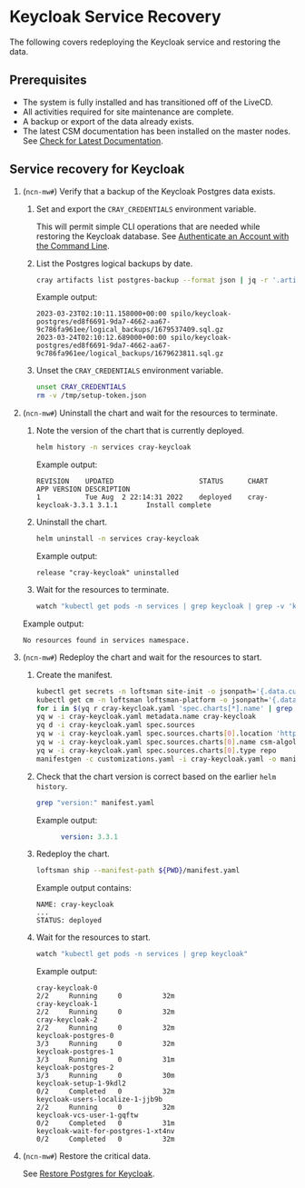 # Keycloak Service Recovery

The following covers redeploying the Keycloak service and restoring the data.

## Prerequisites

- The system is fully installed and has transitioned off of the LiveCD.
- All activities required for site maintenance are complete.
- A backup or export of the data already exists.
- The latest CSM documentation has been installed on the master nodes. See [Check for Latest Documentation](../../update_product_stream/index.md#check-for-latest-documentation).

## Service recovery for Keycloak

1. (`ncn-mw#`) Verify that a backup of the Keycloak Postgres data exists.

   1. Set and export the `CRAY_CREDENTIALS` environment variable.

      This will permit simple CLI operations that are needed while restoring the Keycloak database.
      See [Authenticate an Account with the Command Line](Authenticate_an_Account_with_the_Command_Line.md).

   1. List the Postgres logical backups by date.

      ```bash
      cray artifacts list postgres-backup --format json | jq -r '.artifacts[] | select(.Key | contains("spilo/keycloak")) | "\(.LastModified) \(.Key)"'
      ```

      Example output:

      ```text
      2023-03-23T02:10:11.158000+00:00 spilo/keycloak-postgres/ed8f6691-9da7-4662-aa67-9c786fa961ee/logical_backups/1679537409.sql.gz
      2023-03-24T02:10:12.689000+00:00 spilo/keycloak-postgres/ed8f6691-9da7-4662-aa67-9c786fa961ee/logical_backups/1679623811.sql.gz
      ```

   1. Unset the `CRAY_CREDENTIALS` environment variable.

      ```bash
      unset CRAY_CREDENTIALS
      rm -v /tmp/setup-token.json
      ```

1. (`ncn-mw#`) Uninstall the chart and wait for the resources to terminate.

   1. Note the version of the chart that is currently deployed.

      ```bash
      helm history -n services cray-keycloak
      ```

      Example output:

      ```text
      REVISION    UPDATED                     STATUS      CHART               APP VERSION DESCRIPTION
      1           Tue Aug  2 22:14:31 2022    deployed    cray-keycloak-3.3.1 3.1.1       Install complete
      ```

   1. Uninstall the chart.

      ```bash
      helm uninstall -n services cray-keycloak
      ```

      Example output:

      ```text
      release "cray-keycloak" uninstalled
      ```

   1. Wait for the resources to terminate.

      ```bash
      watch "kubectl get pods -n services | grep keycloak | grep -v 'keycloak-users-localize\|keycloak-vcs-user'"
      ```

     Example output:

      ```text
      No resources found in services namespace.
      ```

1. (`ncn-mw#`) Redeploy the chart and wait for the resources to start.

   1. Create the manifest.

      ```bash
      kubectl get secrets -n loftsman site-init -o jsonpath='{.data.customizations\.yaml}' | base64 -d > customizations.yaml
      kubectl get cm -n loftsman loftsman-platform -o jsonpath='{.data.manifest\.yaml}' > cray-keycloak.yaml
      for i in $(yq r cray-keycloak.yaml 'spec.charts[*].name' | grep -Ev '^cray-keycloak$'); do yq d -i cray-keycloak.yaml 'spec.charts(name=='"$i"')'; done
      yq w -i cray-keycloak.yaml metadata.name cray-keycloak
      yq d -i cray-keycloak.yaml spec.sources
      yq w -i cray-keycloak.yaml spec.sources.charts[0].location 'https://packages.local/repository/charts'
      yq w -i cray-keycloak.yaml spec.sources.charts[0].name csm-algol60
      yq w -i cray-keycloak.yaml spec.sources.charts[0].type repo
      manifestgen -c customizations.yaml -i cray-keycloak.yaml -o manifest.yaml
      ```

   1. Check that the chart version is correct based on the earlier `helm history`.

      ```bash
      grep "version:" manifest.yaml 
      ```

      Example output:

      ```yaml
            version: 3.3.1
      ```

   1. Redeploy the chart.

      ```bash
      loftsman ship --manifest-path ${PWD}/manifest.yaml
      ```

      Example output contains:

      ```text
      NAME: cray-keycloak
      ...
      STATUS: deployed
      ```

   1. Wait for the resources to start.

      ```bash
      watch "kubectl get pods -n services | grep keycloak"
      ```

      Example output:

      ```text
      cray-keycloak-0                                                   2/2     Running     0          32m
      cray-keycloak-1                                                   2/2     Running     0          32m
      cray-keycloak-2                                                   2/2     Running     0          32m
      keycloak-postgres-0                                               3/3     Running     0          32m
      keycloak-postgres-1                                               3/3     Running     0          31m
      keycloak-postgres-2                                               3/3     Running     0          30m
      keycloak-setup-1-9kdl2                                            0/2     Completed   0          32m
      keycloak-users-localize-1-jjb9b                                   2/2     Running     0          32m
      keycloak-vcs-user-1-gqftw                                         0/2     Completed   0          31m
      keycloak-wait-for-postgres-1-xt4nv                                0/2     Completed   0          32m
      ```

1. (`ncn-mw#`) Restore the critical data.

   See [Restore Postgres for Keycloak](../kubernetes/Restore_Postgres.md#restore-postgres-for-keycloak).
